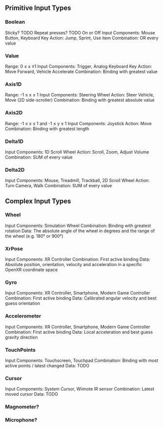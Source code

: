 ## Primitive Input Types
### Boolean
Sticky? TODO
Repeat presses? TODO
On or Off
Input Components: Mouse Button, Keyboard Key
Action: Jump, Sprint, Use item
Combination: OR every value

### Value
Range: 0 ≤ x ≤1
Input Components: Trigger, Analog Keyboard Key
Action: Move Forward, Vehicle Accelerate
Combination: Binding with greatest value

### Axis1D
Range: -1 ≤ x ≤ 1
Input Components: Steering Wheel
Action: Steer Vehicle, Move (2D side-scroller)
Combination: Binding with greatest absolute value

### Axis2D
Range: -1 ≤ x ≤ 1 and -1 ≤ y ≤ 1
Input Components: Joystick
Action: Move
Combination: Binding with greatest length

### Delta1D
Input Components: 1D Scroll Wheel
Action: Scroll, Zoom, Adjust Volume
Combination: SUM of every value

### Delta2D
Input Components: Mouse, Treadmill, Trackball, 2D Scroll Wheel
Action: Turn Camera, Walk
Combination: SUM of every value

## Complex Input Types
### Wheel
Input Components: Simulation Wheel
Combination: Binding with greatest rotation
Data: The absolute angle of the wheel in degrees and the range of the wheel (e.g. 180° or 900°)

### XrPose
Input Components: XR Controller
Combination: First active binding
Data: Absolute position, orientation, velocity and acceleration in a specific OpenXR coordinate space

### Gyro
Input Components: XR Controller, Smartphone, Modern Game Controller
Combination: First active binding
Data: Calibrated angular velocity and best guess orientation 

### Accelerometer
Input Components: XR Controller, Smartphone, Modern Game Controller
Combination: First active binding
Data: Local acceleration and best guess gravity direction

### TouchPoints
Input Components: Touchscreen, Touchpad
Combination: Binding with most active points / latest changed
Data: TODO

### Cursor
Input Components: System Cursor, Wiimote IR sensor
Combination: Latest moved cursor
Data: TODO

### Magnometer?
### Microphone?